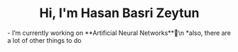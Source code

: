 <h1 align="center">Hi, I'm Hasan Basri Zeytun</h1>
-  I’m currently working on **Artificial Neural Networks**🤖\n
*also, there are a lot of other things to do 
